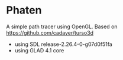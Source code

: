 # Phaten

A simple path tracer using OpenGL.
Based on https://github.com/cadaver/turso3d

- using SDL release-2.26.4-0-g07d0f51fa
- using GLAD 4.1 core